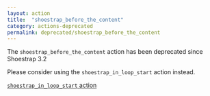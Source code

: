 ```yaml
---
layout: action
title:  "shoestrap_before_the_content"
category: actions-deprecated
permalink: deprecated/shoestrap_before_the_content
---
```


The `shoestrap_before_the_content` action has been deprecated since Shoestrap 3.2

Please consider using the `shoestrap_in_loop_start` action instead.

<a class="button" href="/actions/shoestrap_in_loop_start">`shoestrap_in_loop_start` action</a>